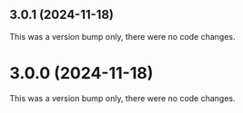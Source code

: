 ## 3.0.1 (2024-11-18)

This was a version bump only, there were no code changes.

# 3.0.0 (2024-11-18)

This was a version bump only, there were no code changes.
